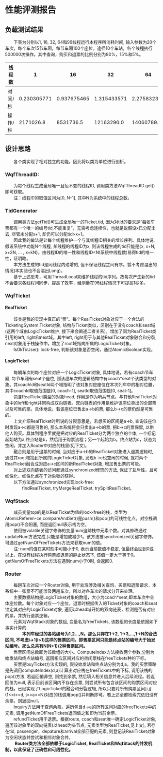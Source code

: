 # 性能评测报告
## 负载测试结果
&emsp;&emsp;下表为分别以1, 16, 32, 64和96线程运行本程序所消耗时间, 输入参数为20个车次，每个车次15节车厢，每节车厢100个座位，途径10个车站，各个线程执行500000次操作，其中查询，购买和退票的比例分别为80%，15%和5%。</br>

线程数  |	1   | 	16   |	32   |	64   |	96
--------|------|--------|-------|-------|-----
时间/秒  |	0.230305771   |	0.937675465  |	1.315433571  |	2.275832332  |	3.213430391
操作/秒  |	2171026.8     |	8531736.5    |	12163290.0   |	14060789.8   |	14937308.2

## 设计思路
&emsp;&emsp;各个类实现了相对独立的功能，因此将以类为单位进行剖析。
### WqfThreadID:
&emsp;&emsp;为每个线程生成全局唯一且恒不变的线程ID, 调用类方法WqfThreadID.get()即可获取。<br>
&emsp;&emsp;注：线程ID的取值区间为[0, N-1], 其中N为系统中的线程总数。<br>
### TidGenerator
&emsp;&emsp;调用类方法getTid()可生成全局唯一的Ticket.tid, 因为对tid的要求是“每张车票都有一个唯一的编号tid,不能重复”，无需考虑连续性，也就是说假设x已分配出去, 尽管未分配x+1, 却仍可以分配tid>x+1。<br>
&emsp;&emsp;因此我的做法是让每个线程维护一个与其线程ID相关的增长序列。具体地说,假设系统中功能N个线程, 某线程的线程ID为x, 则该线程生成的tid只能是{x, x+N, x+2N, … , x+kN}。由线程ID的唯一性和线程ID<N(系统中线程数)易得tid的唯一性，证明略。<br>
&emsp;&emsp;本方法生成的tid是同线程内递增的, 但不保证线程之间有序。暂不考虑溢出的情况(本实验也不会溢出Long)。<br>
&emsp;&emsp;基于上述思考，可用ThreadLocal<Long>来维护线程的tid序列。故每次产生新的tid不会要求各线程间同步，提高了效率，经测量在96线程情况下可提高1秒多。
	
### WqfTicket
#### RealTicket
&emsp;&emsp;该类是我的实现中真正的“票”。每个RealTicket对象对应于一个合法的TicketingSystem.Ticket对象, 结构与Ticket类似，区别在于没有coach和seat域(这两个域由LogicTicket维护, 接下来会阐述二者关系)，增加了同为RealTicket类引用的left, right和next域。其中left, right用于与其他RealTicket对象融合和分裂, next对象用于栈操作中。增加了root域指向所属的LogicTicket对象。<br>
&emsp;&emsp;IsOkToUse(): lock-free, 判断该对象是否空闲，通过AtomicBoolean实现。

#### LogicTicket
&emsp;&emsp;每躺车次的每个座位对应一个LogicTicket对象, 具体地说，若有coach节车厢, 每节车厢有seat个座位, 则该趟车次的逻辑结构中有coach\*seat个该类型的对象。其coachId和seatId两个域指明了该对象对应座位在本次列车中的相对位置，其中coachId取值范围是\[0, coach-1], seatId取值范围是\[0, seat-1]。<br>
&emsp;&emsp;包含RealTicket类型的对象head, 作用是作为哨兵节点，与其他RealTicket对象中的left和right共同构成双向链表。双向链表的作用是维护该座位卖出的全部票以及可售的票。具体地说，若该座位已售出a->b的票, 那么b->c的票仍然是可售的。<br>
&emsp;&emsp;上文介绍RealTicket时所说的分裂意思是，若想买的区间是a->b, 查询该座位时发现a->c都是可售的, 那么本系统将会只卖出a->b的票, 把b->c的票保留, 以供他人购买。具体到程序里就是把对应的RealTicket分为两个独立的个体, 一个标记起始站为a,终点站是b，然后用于购票流程；另一个起始为b，终点站为c，状态为空闲，并加入Router中对应的栈里(见下文)。<br>
&emsp;&emsp;融合则是用于退票的时候, 当对应于a->b的RealTicket对象进入退票逻辑时, 通过其root域找到所属的LogicTicket对象, 发现b->c也空闲的时候, 就将两个RealTicket融合成对应a->c区间的新RealTicket对象, 增加售出票的可能。<br>
&emsp;&emsp;对上述双向链表的访问都通过synchronized修饰的方法, 保证了互斥性，且可线性化，线性化点在于对象锁的获得。<br>
&emsp;&emsp;以下方法通过synchronized实现lock-free:<br> 
&emsp;&emsp;&emsp;&emsp;findRealTicket,  tryMergeRealTicket,  trySplitRealTicket。

### WqfStack
&emsp;&emsp;成员变量top的是以RealTicket为值的lock-free的栈，类型为AtomicReferen-ce<RealTicket>,compareAndSet()是push()和pop()的可线性化点。对空栈调用pop()不会阻塞, 而是返回null表示栈为空。<br>
&emsp;&emsp;使用被volatile关键字修饰的变量num追踪栈中元素个数。对其修改通过updateNum方法完成,只能是增加或减少1。该方法被synchronized关键字修饰。可通过getNumOfFreeTickets方法来获取num的值。<br>
&emsp;&emsp;注: num的值在某时刻中可能小于0, 表示当前数值不稳定, 但最终会回到0或以上，在没有线程执行购票或退票的静止状态下, 该值一定大于等于0。getNumOfFreeTickets方法在遇到num小于0时, 会返回0.<br>
	
### Router
&emsp;&emsp;每趟车次对应一个Router对象, 用于处理涉及相关查询，买票和退票请求，本系统中一张票不可能涉及两趟车次，所以对各车次的请求分开来处理。<br>
&emsp;&emsp;主要数据结构是LogicTicket对象的数组，大小为coach\*seat,即本车次中全体座位数。每个对象对应一个座位。退票时根据传入的Ticket对象的coach和seat锁定其对应的LogicTicket对象, 遍历以head域开始的双向链表，检测是否有对应的票，并执行退票逻辑。<br>
&emsp;&emsp;元素为WqfStack对象的数组, 变量名为freeTickets, 该数组的长度是依据如下事实计算的:<br>
&emsp;&emsp;&emsp;&emsp;**本列车经过的各站编号为1,2…,N。那么只存在1->2, 1->3,…,1->N的合法区间, 不考虑i->1(i>1)这样的售票区间。即售票区间只能是终点站的编号大于始发站编号。那么总共有N(N+1)/2种售票区间。**<br>
&emsp;&emsp;售票区间总数即为该数组的大小。ComputeIndex方法接收两个参数,分别为始发站和终点站编号, 返回相应区间对应的空闲票栈在freeTickets种的下标。<br>
&emsp;&emsp;买票是buyTicket方法实现的, 假设始发站和终点站分别为d,a。我的买票策略是先调用computeIndex(d,a)计算出对应栈在freeTickets中的下标, 调用该栈的pop()方法, 若返回值非空, 则找到余票, 然后填入相关信息并进入后续流程。若返回值为null, 表示目前该区间内不存在余票, 则尝试所有包含该区间的购票区间对应的栈。已经实现了LogicTicket的融合和分裂逻辑, 所以只要对所有购票区间[i,j](1<=i<=d, j<=a<=N)对应的栈调用pop()并判断即可。若上述全都检索完依旧没有余票，则返回null。<br>
&emsp;&emsp;Inquiry方法用于查询余票。遍历包含d->a的所有区间对应的freeTickets中的元素, 调用getNumOfFreeTickets返回值之和即为当前余票。<br>
&emsp;&emsp;refundTicket用于退票。根据route, coach和seat唯一确定LogicTicket对象, 遍历该对象里的双向链表(以head为头节点, 元素类型为RealTicket,见上文), 若存在tid, passenger，depature和arrival全部匹配的元素, 则登记该RealTicket对象为空闲状态并尝试和相邻对象合并。<br>
&emsp;&emsp; **Router类方法全部依赖于LogicTicket, RealTicket和WqfStack的并发机制，以此保证了正确性和可线性化。** 
